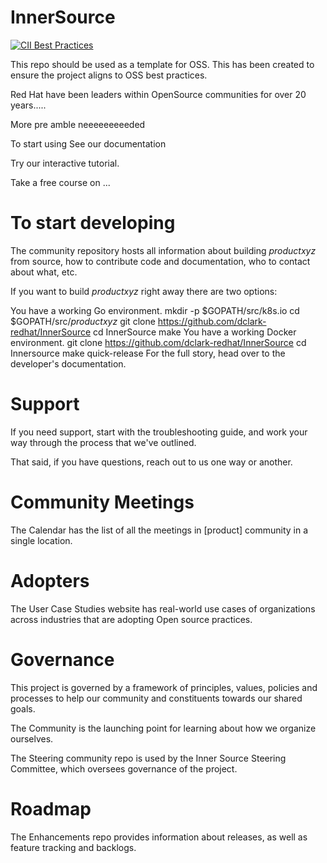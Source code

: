 # InnerSource


[![CII Best Practices](https://bestpractices.coreinfrastructure.org/projects/6555/badge)](https://bestpractices.coreinfrastructure.org/projects/6555)


This repo should be used as a template for OSS. This has been created to ensure the project aligns to OSS best practices. 

Red Hat have been leaders within OpenSource communities for over 20 years.....

More pre amble neeeeeeeeeded

To start using 
See our documentation 

Try our interactive tutorial.

Take a free course on ...



# To start developing


The community repository hosts all information about building _productxyz_ from source, how to contribute code and documentation, who to contact about what, etc.

If you want to build _productxyz_ right away there are two options:

You have a working Go environment.
mkdir -p $GOPATH/src/k8s.io
cd $GOPATH/src/_productxyz_
git clone https://github.com/dclark-redhat/InnerSource
cd InnerSource
make
You have a working Docker environment.
git clone https://github.com/dclark-redhat/InnerSource
cd Innersource
make quick-release
For the full story, head over to the developer's documentation.

# Support
If you need support, start with the troubleshooting guide, and work your way through the process that we've outlined.

That said, if you have questions, reach out to us one way or another.

# Community Meetings
The Calendar has the list of all the meetings in [product] community in a single location.

# Adopters
The User Case Studies website has real-world use cases of organizations across industries that are adopting Open source practices.

# Governance
This project is governed by a framework of principles, values, policies and processes to help our community and constituents towards our shared goals.

The Community is the launching point for learning about how we organize ourselves.

The Steering community repo is used by the Inner Source Steering Committee, which oversees governance of the project.

# Roadmap
The Enhancements repo provides information about releases, as well as feature tracking and backlogs.
